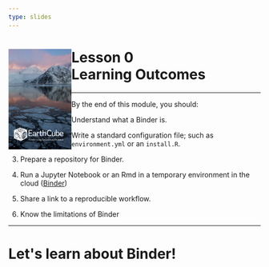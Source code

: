 ```yaml
---
type: slides
---
```


<div><h1><img src="https://github.com/throughput-ec/ec-workshops/blob/main/static/module1/00_ec_slide1.png?raw=true" alt="EC Theme" width=25% align="left"/> Lesson 0<br>Learning Outcomes</h1></div>

---

By the end of this module, you should:

1. Understand what a Binder is.

2. Write a standard configuration file; such as `environment.yml` or an `install.R`.

3. Prepare a repository for Binder.

4. Run a Jupyter Notebook or an Rmd in a temporary environment in the cloud ([Binder](mybinder.org))

5. Share a link to a reproducible workflow.

6. Know the limitations of Binder

---

# Let's learn about Binder!